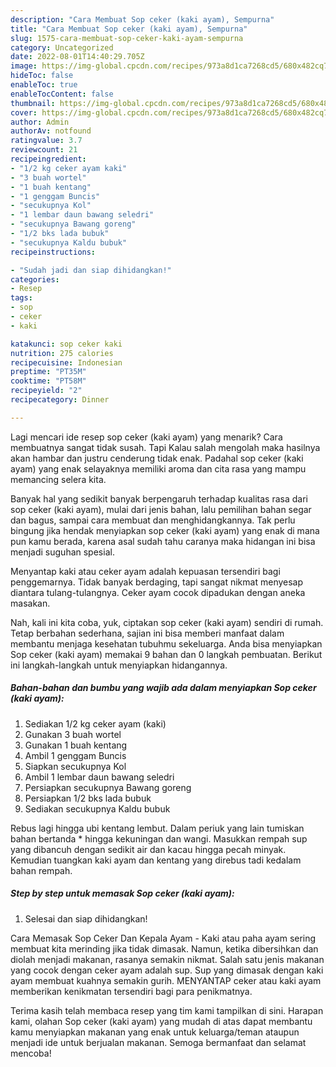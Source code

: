 ```yaml
---
description: "Cara Membuat Sop ceker (kaki ayam), Sempurna"
title: "Cara Membuat Sop ceker (kaki ayam), Sempurna"
slug: 1575-cara-membuat-sop-ceker-kaki-ayam-sempurna
category: Uncategorized
date: 2022-08-01T14:40:29.705Z
image: https://img-global.cpcdn.com/recipes/973a8d1ca7268cd5/680x482cq70/sop-ceker-kaki-ayam-foto-resep-utama.jpg
hideToc: false
enableToc: true
enableTocContent: false
thumbnail: https://img-global.cpcdn.com/recipes/973a8d1ca7268cd5/680x482cq70/sop-ceker-kaki-ayam-foto-resep-utama.jpg
cover: https://img-global.cpcdn.com/recipes/973a8d1ca7268cd5/680x482cq70/sop-ceker-kaki-ayam-foto-resep-utama.jpg
author: Admin
authorAv: notfound
ratingvalue: 3.7
reviewcount: 21
recipeingredient:
- "1/2 kg ceker ayam kaki"
- "3 buah wortel"
- "1 buah kentang"
- "1 genggam Buncis"
- "secukupnya Kol"
- "1 lembar daun bawang seledri"
- "secukupnya Bawang goreng"
- "1/2 bks lada bubuk"
- "secukupnya Kaldu bubuk"
recipeinstructions:

- "Sudah jadi dan siap dihidangkan!"
categories:
- Resep
tags:
- sop
- ceker
- kaki

katakunci: sop ceker kaki 
nutrition: 275 calories
recipecuisine: Indonesian
preptime: "PT35M"
cooktime: "PT58M"
recipeyield: "2"
recipecategory: Dinner

---
```



Lagi mencari ide resep sop ceker (kaki ayam) yang menarik? Cara membuatnya sangat tidak susah. Tapi Kalau salah mengolah maka hasilnya akan hambar dan justru cenderung tidak enak. Padahal sop ceker (kaki ayam) yang enak selayaknya memiliki aroma dan cita rasa yang mampu memancing selera kita.


Banyak hal yang sedikit banyak berpengaruh terhadap kualitas rasa dari sop ceker (kaki ayam), mulai dari jenis bahan, lalu pemilihan bahan segar dan bagus, sampai cara membuat dan menghidangkannya. Tak perlu bingung jika hendak menyiapkan sop ceker (kaki ayam) yang enak di mana pun kamu berada, karena asal sudah tahu caranya maka hidangan ini bisa menjadi suguhan spesial.

Menyantap kaki atau ceker ayam adalah kepuasan tersendiri bagi penggemarnya. Tidak banyak berdaging, tapi sangat nikmat menyesap diantara tulang-tulangnya. Ceker ayam cocok dipadukan dengan aneka masakan.


Nah, kali ini kita coba, yuk, ciptakan sop ceker (kaki ayam) sendiri di rumah. Tetap berbahan sederhana, sajian ini bisa memberi manfaat dalam membantu menjaga kesehatan tubuhmu sekeluarga. Anda bisa menyiapkan Sop ceker (kaki ayam) memakai 9 bahan dan 0 langkah pembuatan. Berikut ini langkah-langkah untuk menyiapkan hidangannya.

<!--inarticleads1-->

##### Bahan-bahan dan bumbu yang wajib ada dalam menyiapkan Sop ceker (kaki ayam):

1. Sediakan 1/2 kg ceker ayam (kaki)
1. Gunakan 3 buah wortel
1. Gunakan 1 buah kentang
1. Ambil 1 genggam Buncis
1. Siapkan secukupnya Kol
1. Ambil 1 lembar daun bawang seledri
1. Persiapkan secukupnya Bawang goreng
1. Persiapkan 1/2 bks lada bubuk
1. Sediakan secukupnya Kaldu bubuk


Rebus lagi hingga ubi kentang lembut. Dalam periuk yang lain tumiskan bahan bertanda * hingga kekuningan dan wangi. Masukkan rempah sup yang dibancuh dengan sedikit air dan kacau hingga pecah minyak. Kemudian tuangkan kaki ayam dan kentang yang direbus tadi kedalam bahan rempah. 

<!--inarticleads2-->

##### Step by step untuk memasak Sop ceker (kaki ayam):


1. Selesai dan siap dihidangkan!

Cara Memasak Sop Ceker Dan Kepala Ayam - Kaki atau paha ayam sering membuat kita merinding jika tidak dimasak. Namun, ketika dibersihkan dan diolah menjadi makanan, rasanya semakin nikmat. Salah satu jenis makanan yang cocok dengan ceker ayam adalah sup. Sup yang dimasak dengan kaki ayam membuat kuahnya semakin gurih. MENYANTAP ceker atau kaki ayam memberikan kenikmatan tersendiri bagi para penikmatnya. 

Terima kasih telah membaca resep yang tim kami tampilkan di sini. Harapan kami, olahan Sop ceker (kaki ayam) yang mudah di atas dapat membantu kamu menyiapkan makanan yang enak untuk keluarga/teman ataupun menjadi ide untuk berjualan makanan. Semoga bermanfaat dan selamat mencoba!
